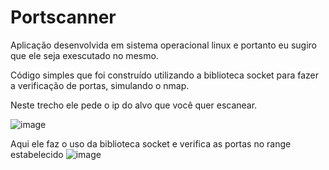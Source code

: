 # Portscanner

Aplicação desenvolvida em sistema operacional linux e portanto eu sugiro que ele seja exescutado no mesmo.

Código simples que foi construído utilizando a biblioteca socket para fazer a verificação de portas, simulando o nmap.

Neste trecho ele pede o ip do alvo que você quer escanear.

![image](https://user-images.githubusercontent.com/82810317/136414514-6000b8de-9031-47a4-be44-adb43e005544.png)

Aqui ele faz o uso da biblioteca socket e verifica as portas no range estabelecido
![image](https://user-images.githubusercontent.com/82810317/136414731-5497f4a7-41b5-4b99-a38e-07d1f55b95da.png)
